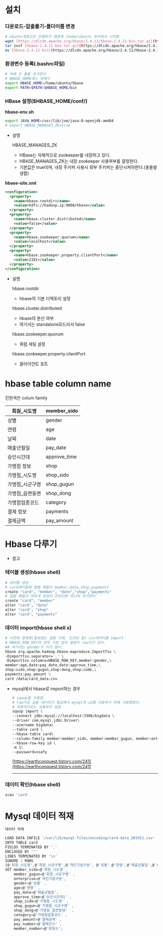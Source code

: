 
# 설치

### 다운로드-압출풀기-폴더이름 변경

```bash
# ubuntu계정으로 진행하기 때문에 /home/ubuntu 위치에서 시작함
wget [https://dlcdn.apache.org/hbase/2.4.11/hbase-2.4.11-bin.tar.gz](https://dlcdn.apache.org/hbase/2.4.11/hbase-2.4.11-bin.tar.gz)
tar zxvf [hbase-2.4.11-bin.tar.gz](https://dlcdn.apache.org/hbase/2.4.11/hbase-2.4.11-bin.tar.gz)
mv [hbase-2.4.11-bin](https://dlcdn.apache.org/hbase/2.4.11/hbase-2.4.11-bin.tar.gz) hbase
```

### 환경변수 등록(.bashrc파일)

```bash
# 아래 두 줄을 추가한다
# HBASE_HOME에는 위에서 
export HBASE_HOME=/home/ubuntu/hbase
export PATH=$PATH:$HBASE_HOME/bin
```

### HBase 설정($HBASE_HOME/conf/)

**hbase-env.sh**

```bash
export JAVA_HOME=/usr/lib/jvm/java-8-openjdk-amd64
# export HBASE_MANAGES_ZK=true
```

- 설명
    
    HBASE_MANAGES_ZK
    
    - HBase는 자체적으로 zookeeper를 내장하고 있다.
    - HBASE_MANAGES_ZK는 내장 zookeeper 사용여부를 결정한다.
    - 기본값은 true이며, 내장 주키퍼 사용시 외부 주키퍼는 중단시켜야한다.(충돌발생함)
    

**hbase-site.xml**

```xml
<configuration>
  <property>
    <name>hbase.rootdir</name>
    <value>hdfs://hadoop.ip:9000/hbase</value>
  </property>
  <property>
    <name>hbase.cluster.distributed</name>
    <value>false</value>
  </property>
  <property>
    <name>hbase.zookeeper.quorum</name>
    <value>localhost</value>
  </property>
  <property>
    <name>hbase.zookeeper.property.clientPort</name>
    <value>2181</value>
  </property>
</configuration>
```

- 설명
    
    hbase.rootdir
    
    - hbase의 기본 디렉토리 설정
    
    hbase.cluster.distributed
    
    - hbase의 분산 여부
    - 여기서는 standalone모드라서 false
    
    hbase.zookeeper.quorum
    
    - 쿼럼 세팅 설정
    
    hbase.zookeeper.property.clientPort
    
    - 클라이언트 포트

# hbase table column name

진한색은 colum family

| 회원_시도명 | member_sido |
| --- | --- |
| 성별 | gender |
| 연령 | age |
| 날짜 | date |
| 매출년월일 | pay_date |
| 승인시간대 | approve_time |
| 가맹점 정보 | shop |
| 가맹점_시도명 | shop_sido |
| 가맹점_시군구명 | shop_gugun |
| 가맹점_읍면동면 | shop_dong |
| 가맹점업종코드 | category |
| 결제 정보 | payments |
| 결제금액 | pay_amount |

# Hbase 다루기

- 참고
    
    [](https://cdmana.com/2022/03/202203230149337041.html)
    

### 테이블 생성(hbase shell)

```bash
# 테이블 생성
# card테이블에 컬렘 패밀리 member,date,shop,payments
create "card", "member", "date","shop","payments"
# 컬럼 패밀리 여러개 생성이 안된다면 하나씩 추가한다
create "card", "member"
alter "card", "date"
alter "card", "shop"
alter "card", "payments"
```

### 데이터 import(hbase shell x)

```bash
# 사전에 정제한(필요없는 컬럼 삭제, 인코딩 등) csv데이터를 import
# HBASE_ROW_KEY의 경우 가장 앞의 컬럼이 row키가 된다.
## 여기서는 gender가 키가 됐다.
hbase org.apache.hadoop.hbase.mapreduce.ImportTsv \
-Dimporttsv.separator=',' \
-Dimporttsv.columns=HBASE_ROW_KEY,member:gender,\
member:age,date:pay_date,date:approve_time,\
shop:sido,shop:gugun,shop:dong,shop:code,\
payments:pay_amount \
card /data/card_data.csv
```

- mysql에서 hbase로 import하는 경우
    
    ```bash
    # sqoop을 이용함.
    # row키로 삼을 데이터가 필요해서 mysql의 id를 이용하기 위해 사용했었다.
    # 최종적으로는 사용하지 않음
    sqoop import \
    --connect jdbc:mysql://localhost:3306/bigdata \
    --driver com.mysql.jdbc.Driver\
    --username bigdata\
    --table card \
    --hbase-table card\
    --column-family member:member_sido, member:member_gugun, member:enterprise,member:gender,member:age,date:pay_date,date:approve_time,shop:shop_sido,shop:shop_gugun,shop:shop_dong,shop:category,payments:pay_amount,payments:pay_number,payments:member_number \
    --hbase-row-key id \
    -m 1\
    --password=ssafy
    ```
    
    [https://earthconquest.tistory.com/241](https://earthconquest.tistory.com/241)
    
    ---
    

### 데이터 확인(hbase shell)

```bash
scan 'card'
```

# Mysql 데이터 적재

```jsx
데이터 적재

LOAD DATA INFILE '/var/lib/mysql-files/encoding/card-data_201911.csv'
INTO TABLE card
FIELDS TERMINATED BY ',' 
ENCLOSED BY '"'
LINES TERMINATED BY '\n'
IGNORE 1 ROWS
(@'회원_시도명',@'회원_시군구명',@'개인기업구분', @'성별',@'연령',@'매출년월일',@'승인시간대1',@'가맹점_시도명',@'가맹점_시군구명',@'가맹점_읍면동명',@'가맹점업종코드',@'결제금액',@'결제건수',@'회원수')
SET member_sido=@'회원_시도명',
    member_gugun=@'회원_시군구명' ,
    enterprise=@'개인기업구분',
    gender=@'성별' ,
    age=@'연령' ,
    pay_date=@'매출년월일',
    approve_time=@'승인시간대1' ,
    shop_sido=@'가맹점_시도명' ,
    shop_gugun=@'가맹점_시군구명' ,
    shop_dong=@'가맹점_읍면동명'  ,
    category=@'가맹점업종코드' ,
    pay_amount=@'결제금액' ,
    pay_number=@'결제건수' ,
    member_number=@'회원수';
```
